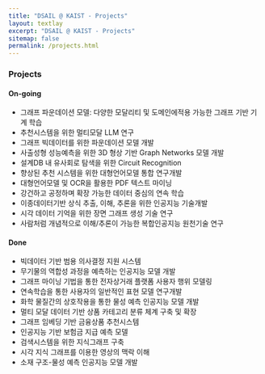 ```yaml
---
title: "DSAIL @ KAIST - Projects"
layout: textlay
excerpt: "DSAIL @ KAIST - Projects"
sitemap: false
permalink: /projects.html
---
```

### Projects
#### On-going
- 그래프 파운데이션 모델: 다양한 모달리티 및 도메인에적용 가능한 그래프 기반 기계 학습
- 추천시스템을 위한 멀티모달 LLM 연구
- 그래프 빅데이터를 위한 파운데이션 모델 개발
- 사출성형 성능예측을 위한 3D 형상 기반 Graph Networks 모델 개발
- 설계DB 내 유사회로 탐색을 위한 Circuit Recognition
- 향상된 추천 시스템을 위한 대형언어모델 통합 연구개발
- 대형언어모델 및 OCR을 활용한 PDF 텍스트 마이닝
- 강건하고 공정하며 확장 가능한 데이터 중심의 연속 학습
- 이종데이터기반 상식 추출, 이해, 추론을 위한 인공지능 기술개발
- 시각 데이터 기억을 위한 장면 그래프 생성 기술 연구
- 사람처럼 개념적으로 이해/추론이 가능한 복합인공지능 원천기술 연구

#### Done
- 빅데이터 기반 범용 의사결정 지원 시스템
- 무기물의 역합성 과정을 예측하는 인공지능 모델 개발
- 그래프 마이닝 기법을 통한 전자상거래 플랫폼 사용자 행위 모델링
- 연속학습을 통한 사용자의 일반적인 표현 모델 연구개발
- 화학 물질간의 상호작용을 통한 물성 예측 인공지능 모델 개발
- 멀티 모달 데이터 기반 상품 카테고리 분류 체계 구축 및 확장
- 그래프 임베딩 기반 금융상품 추천시스템
- 인공지능 기반 보험금 지급 예측 모델
- 검색시스템을 위한 지식그래프 구축
- 시각 지식 그래프를 이용한 영상의 맥락 이해
- 소재 구조-물성 예측 인공지능 모델 개발
